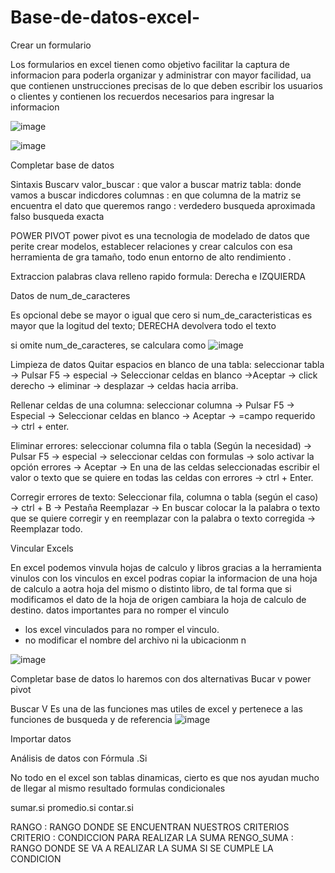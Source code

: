 # Base-de-datos-excel-

Crear un formulario

Los  formularios en excel tienen como objetivo facilitar la captura de informacion para poderla organizar y administrar  con mayor facilidad, ua que contienen unstrucciones precisas de lo que deben escribir los usuarios o clientes y contienen los recuerdos necesarios para ingresar la informacion 

![image](https://user-images.githubusercontent.com/72534486/207205733-a1757d81-1779-4b2d-b7fa-a76a9715d554.png)

![image](https://user-images.githubusercontent.com/72534486/207205771-61148c47-ceaa-4167-b16f-111866cdafca.png)

Completar base de datos

Sintaxis Buscarv
valor_buscar : que valor a buscar
matriz tabla: donde vamos a buscar
indicdores columnas : en que columna de la matriz se encuentra el dato que queremos
rango :
verdedero busqueda aproximada
falso busqueda exacta 

POWER PIVOT
power pivot es una tecnologia de modelado de datos que perite crear modelos, establecer relaciones y crear calculos
con esa herramienta de gra tamaño, todo enun entorno de alto rendimiento .

Extraccion palabras clava 
relleno rapido
formula: Derecha e IZQUIERDA

Datos de num_de_caracteres 

Es opcional 
debe se mayor o igual que cero
si num_de_caracteristicas es mayor que la logitud del texto; DERECHA devolvera todo el texto


si omite num_de_caracteres, se calculara como ![image](https://user-images.githubusercontent.com/72534486/208558123-e2490f1e-4df9-4ecc-9b7a-9ce600b1ad3d.png)


Limpieza de datos
Quitar espacios en blanco de una tabla: seleccionar tabla → Pulsar F5 → especial → Seleccionar celdas en blanco →Aceptar → click derecho → eliminar → desplazar → celdas hacia arriba.

Rellenar celdas de una columna: seleccionar columna → Pulsar F5 → Especial → Seleccionar celdas en blanco → Aceptar → =campo requerido → ctrl + enter.

Eliminar errores: seleccionar columna fila o tabla (Según la necesidad) → Pulsar F5 → especial → seleccionar celdas con formulas → solo activar la opción errores → Aceptar → En una de las celdas seleccionadas escribir el valor o texto que se quiere en todas las celdas con errores → ctrl + Enter.

Corregir errores de texto: Seleccionar fila, columna o tabla (según el caso) → ctrl + B → Pestaña Reemplazar → En buscar colocar la la palabra o texto que se quiere corregir y en reemplazar con la palabra o texto corregida → Reemplazar todo. 

Vincular Excels

En excel podemos vinvula hojas de calculo y libros gracias a la herramienta vinulos 
con los vinculos en excel podras copiar la informacion de una hoja de calculo a aotra hoja del mismo o distinto libro, de tal forma que si modificamos el dato de la hoja de origen cambiara la hoja de calculo de destino.
datos importantes para no romper  el vinculo

* los excel vinculados para no romper el vinculo.
* no modificar el nombre del archivo ni la ubicacionm 
n

![image](https://user-images.githubusercontent.com/72534486/209602447-0e8314ba-3c5f-4b7c-8645-992fb0e4f4ab.png)

Completar base de datos
 lo haremos con dos  alternativas 
 Bucar v
 power pivot
 
 Buscar V
 Es una de las funciones mas utiles de excel y pertenece a las funciones de busqueda y de referencia 
 ![image](https://user-images.githubusercontent.com/72534486/209888878-f99385bc-3642-4420-b534-6bf614f3bf48.png)

Importar datos

Análisis de datos con Fórmula .Si

No todo en el excel  son tablas dinamicas, cierto es que nos ayudan mucho de llegar al mismo resultado 
formulas condicionales

sumar.si
promedio.si
contar.si

RANGO : RANGO DONDE SE ENCUENTRAN NUESTROS CRITERIOS
CRITERIO : CONDICCION PARA REALIZAR LA SUMA 
RENGO_SUMA : RANGO DONDE SE VA A REALIZAR LA SUMA SI SE CUMPLE LA CONDICION 
















